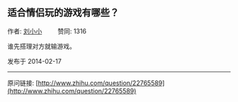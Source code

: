 ## 适合情侣玩的游戏有哪些？

作者: [刘小小](http://www.zhihu.com/people/liuxiaoyao)&nbsp;&nbsp;&nbsp;&nbsp;&nbsp;&nbsp;&nbsp;&nbsp; 赞同: 1316


谁先搭理对方就输游戏。



发布于 2014-02-17



---
原问链接: [http://www.zhihu.com/question/22765589](http://www.zhihu.com/question/22765589)